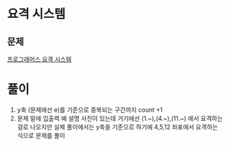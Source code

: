 # 요격 시스템

## 문제

[프로그래머스 요격 시스템](https://school.programmers.co.kr/learn/courses/30/lessons/181188)

# 풀이

1. y축 (문제에선 e)를 기준으로 중복되는 구간까지 count +1
2. 문제 밑에 입출력 예 설명 사진이 있는데 거기에선 (1.~),(4.~),(11.~) 에서 요격하는걸로 나오지만 실제 풀이에서는 y축을 기준으로 하기에 4,5,12 좌표에서 요격하는 식으로 문제를 풀이
